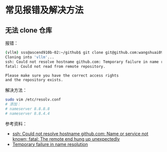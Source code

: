 # 常见报错及解决方法

## 无法 clone 仓库

报错：

```bash
(vllm) sss@ascend910b-02:~/github$ git clone git@github.com:wangshuai09/vllm.git
Cloning into 'vllm'...
ssh: Could not resolve hostname github.com: Temporary failure in name resolution
fatal: Could not read from remote repository.

Please make sure you have the correct access rights
and the repository exists.
```

解决方法：

```bash
sudo vim /etc/resolv.conf
# 添加：
# nameserver 8.8.8.8
# nameserver 8.8.4.4
```

参考资料：

- [<u>ssh: Could not resolve hostname github.com: Name or service not known; fatal: The remote end hung up unexpectedly</u>](https://stackoverflow.com/questions/9393409/ssh-could-not-resolve-hostname-github-com-name-or-service-not-known-fatal-th)
- [<u>Temporary failure in name resolution</u>](https://github.com/orgs/community/discussions/46833)
